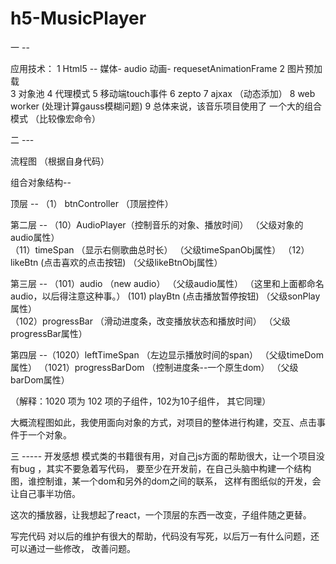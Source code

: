 # h5-MusicPlayer

一 -- 

应用技术： 
 1 Html5 -- 
         媒体- audio 
         动画- requesetAnimationFrame
 2  图片预加载  
 3 对象池
 4 代理模式
 5 移动端touch事件
 6 zepto 
 7 ajxax （动态添加）
 8 web worker  (处理计算gauss模糊问题)
 9 总体来说，该音乐项目使用了 一个大的组合模式 （比较像宏命令）


二   ---

流程图  （根据自身代码）

组合对象结构--

顶层   --   （1） btnController （顶层控件）


第二层 --  （10）AudioPlayer（控制音乐的对象、播放时间）     （父级对象的audio属性）  
          （11）timeSpan    （显示右侧歌曲总时长）         （父级timeSpanObj属性）
          （12）likeBtn     (点击喜欢的点击按钮)           （父级likeBtnObj属性）
                                                               

第三层 --  （101）audio       （new audio）  （父级audio属性）  （这里和上面都命名audio，以后得注意这种事。）
           (101) playBtn      (点击播放暂停按钮) （父级sonPlay属性）      
          （102）progressBar （滑动进度条，改变播放状态和播放时间） （父级progressBar属性）
                        
  
第四层 --（1020）leftTimeSpan  （左边显示播放时间的span）   （父级timeDom属性）
        （1021）progressBarDom （控制进度条--一个原生dom）  （父级barDom属性）
                                                                 

（解释：1020 项为 102 项的子组件，102为10子组件， 其它同理）                                                                        

大概流程图如此，我使用面向对象的方式，对项目的整体进行构建，交互、点击事件于一个对象。


三 -----
开发感想
模式类的书籍很有用，对自己js方面的帮助很大，让一个项目没有bug ，其实不要急着写代码，
要至少在开发前，在自己头脑中构建一个结构图，谁控制谁，某一个dom和另外的dom之间的联系，
这样有图纸似的开发，会让自己事半功倍。

这次的播放器，让我想起了react，一个顶层的东西一改变，子组件随之更替。


写完代码  对以后的维护有很大的帮助，代码没有写死，以后万一有什么问题，还可以通过一些修改，
改善问题。












